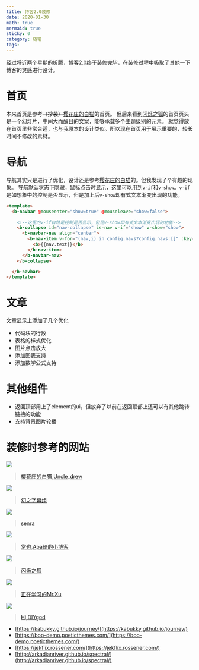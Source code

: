 ```yaml
---
title: 博客2.0装修
date: 2020-01-30
math: true
mermaid: true
sticky: 0
category: 随笔
tags:
---
```


经过将近两个星期的折腾，博客2.0终于装修完毕，在装修过程中吸取了其他一下博客的灵感进行设计。

# 首页
本来首页是参考~~（抄袭）~~[樱花庄的白猫](https://2heng.xin/)的首页。
但后来看到[闪烁之狐](https://blinkfox.github.io/)的首页页头是一个幻灯片，中间大而醒目的文案，能够承载多个主题级别的元素。
就觉得放在首页里非常合适，也与我原本的设计类似。所以现在首页用于展示重要的，较长时间不修改的素材。

# 导航
导航其实只是进行了优化，设计还是参考[樱花庄的白猫](https://2heng.xin/)的。但我发现了个有趣的现象。
导航默认状态下隐藏，鼠标点击时显示，这里可以用到`v-if`和`v-show`。`v-if`是如想象中的控制是否显示，但是加上后`v-show`却有式文本渐变出现的功能。

```html
<template>
  <b-navbar @mouseenter="show=true" @mouseleave="show=false">

    <!--这里的v-if自然是控制是否显示，但是v-show却有式文本渐变出现的功能-->
    <b-collapse id="nav-collapse" is-nav v-if="show" v-show="show">
      <b-navbar-nav align="center">
        <b-nav-item v-for="(nav,i) in config.navs?config.navs:[]" :key="i" :href="nav.url">
          <b>{{nav.text}}</b>
        </b-nav-item>
      </b-navbar-nav>
    </b-collapse>

  </b-navbar>
</template>
```

# 文章
文章显示上添加了几个优化
+ 代码块的行数
+ 表格的样式优化
+ 图片点击放大
+ 添加图表支持
+ 添加数学公式支持

# 其他组件
+ 返回顶部用上了element的ui，但放弃了以前在返回顶部上还可以有其他跳转链接的功能
+ 支持背景图片轮播


# 装修时参考的网站
![](https://filebed.cellargalaxy.workers.dev/blog/code/20200130/FireShot%20Capture%20002%20-%20%E6%A8%B1%E8%8A%B1%E5%BA%84%E7%9A%84%E7%99%BD%E7%8C%AB%20-%20%E3%81%AD%E3%81%93%E3%83%BB%E3%81%97%E3%82%8D%E3%83%BB%E3%81%BE%E3%81%97%E3%82%8D%20-%202heng.xin.png.1.png)
> [樱花庄的白猫](https://2heng.xin/),[Uncle_drew](https://cndrew.cn/)

![](https://filebed.cellargalaxy.workers.dev/blog/code/20200130/FireShot%20Capture%20004%20-%20%E5%B9%BB%E4%B9%8B%E5%AD%97%E5%B9%95%E7%BB%84%20-%20Mabors-Sub%20-%20www.mabors.com.png.1.png)
> [幻之字幕组](https://www.mabors.com/)

![](https://filebed.cellargalaxy.workers.dev/blog/code/20200130/FireShot%20Capture%20005%20-%20Senra%E3%81%AE%E5%B0%8F%E7%AA%9D%20-%20%E5%88%9D%E9%97%BB%E5%A4%A9%E7%B1%81%E4%B9%8B%E9%9F%B3%EF%BC%8C%E6%9C%AA%E4%BD%BF%E5%BF%83%E4%B9%8B%E5%B0%86%E6%9D%A5%E3%80%82%20-%20www.senra.me.png.1.png)
> [senra](http://www.senra.me/)

![](https://filebed.cellargalaxy.workers.dev/blog/code/20200130/FireShot%20Capture%20006%20-%20%E5%B8%B8%E4%B9%9F%20-%20%E5%83%8F%E5%88%9D%E9%9B%AA%E4%B8%80%E6%A0%B7%E8%87%AA%E7%94%B1%E6%B4%92%E8%90%BD%20-%20fech.in.png.1.png)
> [常也](http://fech.in/),[Apa琦的小博客](https://apa70.com/)

![](https://filebed.cellargalaxy.workers.dev/blog/code/20200130/FireShot%20Capture%20007%20-%20%E9%97%AA%E7%83%81%E4%B9%8B%E7%8B%90%20-%20blinkfox.github.io.png.1.png)
> [闪烁之狐](https://blinkfox.github.io/)

![](https://filebed.cellargalaxy.workers.dev/blog/code/20200130/FireShot%20Capture%20008%20-%20%E6%AD%A3%E5%9C%A8%E5%AD%A6%E4%B9%A0%E7%9A%84Mr.Xu%20-%20%E5%8D%9A%E5%AE%A2%E5%9B%AD%20-%20www.cnblogs.com.png.1.png)
> [正在学习的Mr.Xu](https://www.cnblogs.com/XuChengNotes/)

![](https://filebed.cellargalaxy.workers.dev/blog/code/20200130/FireShot%20Capture%20009%20-%20Hi,%20DIYgod%20-%20diygod.me.png.1.png)
> [Hi,DIYgod](https://diygod.me/)

+ [https://kabukky.github.io/journey/](https://kabukky.github.io/journey/)
+ [https://boo-demo.poeticthemes.com/](https://boo-demo.poeticthemes.com/)
+ [https://jekflix.rossener.com/](https://jekflix.rossener.com/)
+ [http://arkadianriver.github.io/spectral/](http://arkadianriver.github.io/spectral/)